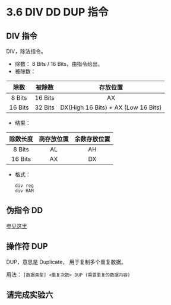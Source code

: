 # 3.6 DIV DD DUP 指令

## DIV 指令

DIV，除法指令。

 - 除数： 8 Bits / 16 Bits，由指令给出。
 - 被除数： 
 
| 除数 | 被除数 | 存放位置 |
| :--: | :--: | :-----: |
| 8 Bits | 16 Bits | AX |
| 16 Bits | 32 Bits | DX(High 16 Bits) + AX (Low 16 Bits) |
  
 - 结果：
   
| 除数长度 | 商存放位置 | 余数存放位置 |
| :-----: | :------: | :---------: |
| 8 Bits | AL | AH |
| 16 Bits | AX | DX |
  
 - 格式：
   ```asm6502
   div reg
   div RAM
   ```

## 伪指令 DD

[参见这里](../exps/exp4-multisegment.md#写在实验之前)

## 操作符 DUP

DUP，意思是 Duplicate， 用于复制多个重复数据。

用法：  ` [数据类型] <重复次数> DUP (需要重复的数据内容) `

## 请完成实验六
